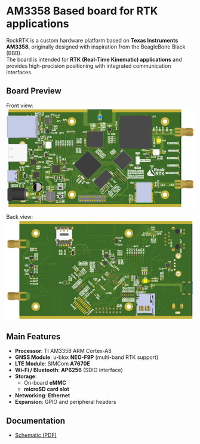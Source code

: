 # AM3358 Based board for RTK applications

RockRTK is a custom hardware platform based on **Texas Instruments AM3358**, originally designed with inspiration from the BeagleBone Black (BBB).  
The board is intended for **RTK (Real-Time Kinematic) applications** and provides high-precision positioning with integrated communication interfaces.

## Board Preview

Front view:  
![Board Front](images/pcb_altium_topview.png)

Back view:  
![Board Back](images/pcb_altium_bottomview.png)

## Main Features

- **Processor**: TI AM3358 ARM Cortex-A8  
- **GNSS Module**: u-blox **NEO-F9P** (multi-band RTK support)  
- **LTE Module**: SIMCom **A7670E**  
- **Wi-Fi / Bluetooth**: **AP6256** (SDIO interface)  
- **Storage**:  
  - On-board **eMMC**  
  - **microSD card slot**  
- **Networking**: **Ethernet**  
- **Expansion**: GPIO and peripheral headers  

## Documentation

- [Schematic (PDF)](PDF/RockRTK.pdf)